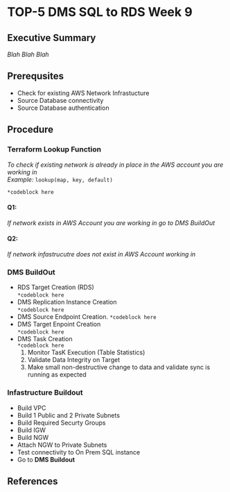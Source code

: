 # TOP-5 DMS SQL to RDS Week 9

## Executive Summary
*Blah Blah Blah*

## Prerequsites
- Check for existing AWS Network Infrastucture
- Source Database connectivity
- Source Database authentication

## Procedure

### Terraform Lookup Function 
*To check if existing network is already in place in the AWS account you are working in*  
*Example:* `lookup(map, key, default)`  

`
*codeblock here
`

 #### Q1:  
 *If network exists in AWS Account you are working in go to DMS BuildOut*
 #### Q2:  
 *If network infastrucutre does not exist in AWS Account working in*
 
### DMS BuildOut
- RDS Target Creation (RDS)  
`*codeblock here
`
- DMS Replication Instance Creation  
 `*codeblock here
`
- DMS Source Endpoint Creation. 
  `*codeblock here
`
- DMS Target Enpoint Creation  
  `*codeblock here
`
- DMS Task Creation  
 `*codeblock here
`
  1.   Monitor TasK Execution (Table Statistics)
  2.   Validate Data Integrity on Target
  3.   Make small non-destructive change to data and validate sync is running as expected


### Infastructure Buildout
- Build VPC
- Build 1 Public and 2 Private Subnets
- Build Required Securty Groups
- Build IGW
- Build NGW
- Attach NGW to Private Subnets
- Test connectivity to On Prem SQL instance
- Go to **DMS Buildout**

## References 
